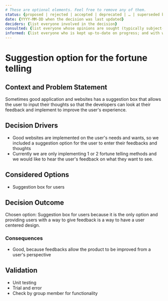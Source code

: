 ```yaml
---
# These are optional elements. Feel free to remove any of them.
status: {proposed | rejected | accepted | deprecated | … | superseded by [ADR-0005](0005-example.md)}
date: {YYYY-MM-DD when the decision was last updated}
deciders: {list everyone involved in the decision}
consulted: {list everyone whose opinions are sought (typically subject-matter experts); and with whom there is a two-way communication}
informed: {list everyone who is kept up-to-date on progress; and with whom there is a one-way communication}
---
```

# Suggestion option for the fortune telling

## Context and Problem Statement

Sometimes good application and websites has a suggestion box that allows the user to input their thoughts so that the developers can look at their feedback and implement to improve the user's experience.

<!-- This is an optional element. Feel free to remove. -->
## Decision Drivers

* Good websites are implemented on the user's needs and wants, so we included a suggestion option for the user to enter their feedbacks and thoughts
* Currently we are only implementing 1 or 2 fortune telling methods and we would like to hear the user's feedback on what they want to see.

## Considered Options

* Suggestion box for users


## Decision Outcome

Chosen option: Suggestion box for users because it is the only option and providing users with a way to give feedback is a way to have a user centered design.

<!-- This is an optional element. Feel free to remove. -->
### Consequences

* Good, because feedbacks allow the product to be improved from a user's perspective


<!-- This is an optional element. Feel free to remove. -->
## Validation

* Unit testing
* Trial and error 
* Check by group member for functionality

